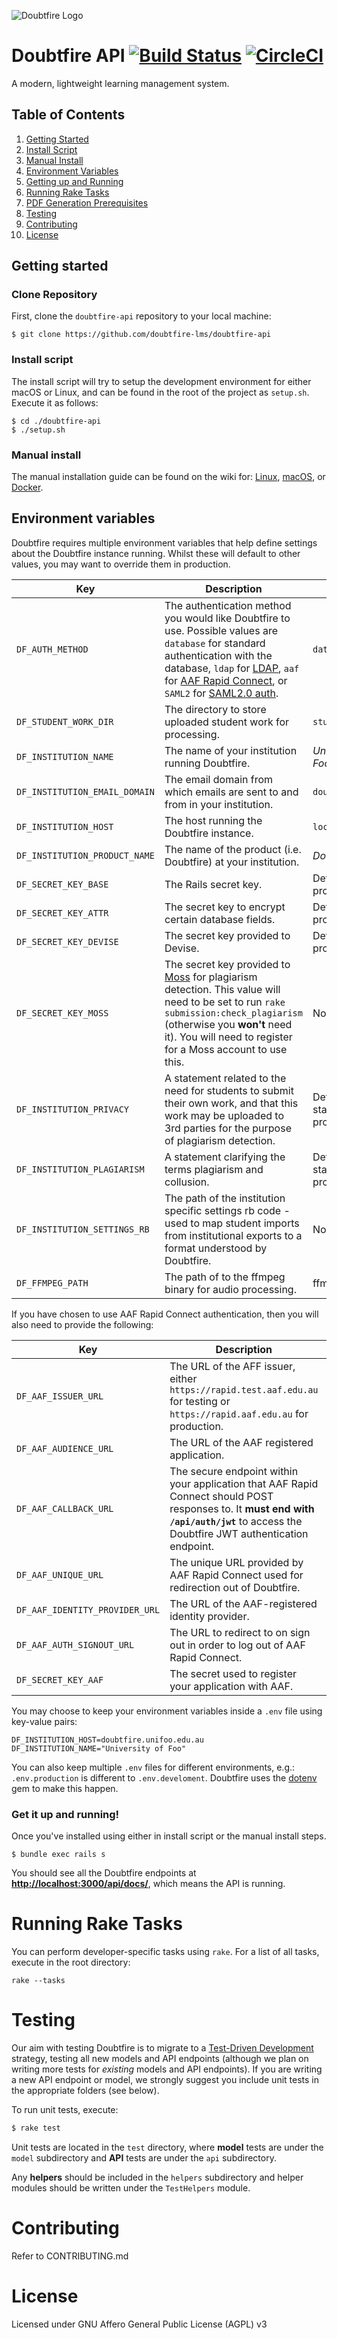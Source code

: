 ![Doubtfire Logo](http://puu.sh/lyClF/fde5bfbbe7.png)

# Doubtfire API  [![Build Status](https://travis-ci.org/doubtfire-lms/doubtfire-api.svg?branch=development)](https://travis-ci.org/doubtfire-lms/doubtfire-api) [![CircleCI](https://circleci.com/gh/doubtfire-lms/doubtfire-api/tree/development.svg?style=svg)](https://circleci.com/gh/doubtfire-lms/doubtfire-api/tree/development)

A modern, lightweight learning management system.

## Table of Contents

1. [Getting Started](#getting-started)
  1. [Install Script](#install-script)
  2. [Manual Install](#manual-install)
2. [Environment Variables](#environment-variables)
3. [Getting up and Running](#getting-up-and-running)
4. [Running Rake Tasks](#running-rake-tasks)
5. [PDF Generation Prerequisites](#pdf-generation-prerequisites)
6. [Testing](#testing)
7. [Contributing](#contributing)
8. [License](#license)

## Getting started

### Clone Repository

First, clone the `doubtfire-api` repository to your local machine:

```
$ git clone https://github.com/doubtfire-lms/doubtfire-api
```

### Install script

The install script will try to setup the development environment for either macOS or Linux, and can be found in the root of the project as `setup.sh`. Execute it as follows:

```
$ cd ./doubtfire-api
$ ./setup.sh
```

### Manual install

The manual installation guide can be found on the wiki for: [Linux](https://github.com/doubtfire-lms/doubtfire-api/wiki/Manual-install-on-Linux), [macOS](https://github.com/doubtfire-lms/doubtfire-api/wiki/Manual-install-on-macOS), or [Docker](https://github.com/doubtfire-lms/doubtfire-api/wiki/Getting-Started-Using-Docker).

## Environment variables

Doubtfire requires multiple environment variables that help define settings about the Doubtfire instance running. Whilst these will default to other values, you may want to override them in production.


| Key                           | Description                                                                                                                                                                                                                                                                   | Default               |
|-------------------------------|-------------------------------------------------------------------------------------------------------------------------------------------------------------------------------------------------------------------------------------------------------------------------------|-----------------------|
| `DF_AUTH_METHOD`              | The authentication method you would like Doubtfire to use. Possible values are `database` for standard authentication with the database, `ldap` for [LDAP](https://www.freebsd.org/doc/en/articles/ldap-auth/), `aaf` for [AAF Rapid Connect](https://rapid.aaf.edu.au/), or `SAML2` for [SAML2.0 auth](https://en.wikipedia.org/wiki/SAML_2.0). | `database`            |
| `DF_STUDENT_WORK_DIR`         | The directory to store uploaded student work for processing.                                                                                                                                                                                                                  | `student_work`        |
| `DF_INSTITUTION_NAME`         | The name of your institution running Doubtfire.                                                                                                                                                                                                                               | _University of Foo_   |
| `DF_INSTITUTION_EMAIL_DOMAIN` | The email domain from which emails are sent to and from in your institution.                                                                                                                                                                                                  | `doubtfire.com`       |
| `DF_INSTITUTION_HOST`         | The host running the Doubtfire instance.                                                                                                                                                                                                                                      | `localhost:3000`      |
| `DF_INSTITUTION_PRODUCT_NAME` | The name of the product (i.e. Doubtfire) at your institution.                                                                                                                                                                                                                 | _Doubtfire_           |
| `DF_SECRET_KEY_BASE`          | The Rails secret key.                                                                                                                                                                                                                                                         | Default key provided. |
| `DF_SECRET_KEY_ATTR`          | The secret key to encrypt certain database fields.                                                                                                                                                                                                                            | Default key provided. |
| `DF_SECRET_KEY_DEVISE`        | The secret key provided to Devise.                                                                                                                                                                                                                                            | Default key provided. |
| `DF_SECRET_KEY_MOSS`          | The secret key provided to [Moss](http://theory.stanford.edu/~aiken/moss/) for plagiarism detection. This value will need to be set to run `rake submission:check_plagiarism` (otherwise you **won't** need it). You will need to register for a Moss account to use this.    | No default.           |
| `DF_INSTITUTION_PRIVACY`      | A statement related to the need for students to submit their own work, and that this work may be uploaded to 3rd parties for the purpose of plagiarism detection.                                                                                                                                    | Default statement provided |
| `DF_INSTITUTION_PLAGIARISM`      | A statement clarifying the terms plagiarism and collusion.                                                                                                                                    | Default statement provided |
| `DF_INSTITUTION_SETTINGS_RB`      | The path of the institution specific settings rb code - used to map student imports from institutional exports to a format understood by Doubtfire.                                                                                                                | No default |
| `DF_FFMPEG_PATH`      | The path of to the ffmpeg binary for audio processing.                                                                                                                | ffmpeg |

If you have chosen to use AAF Rapid Connect authentication, then you will also need to provide the following:

| Key                            | Description                                                                                                                                                                            | Default                         |
|--------------------------------|----------------------------------------------------------------------------------------------------------------------------------------------------------------------------------------|---------------------------------|
| `DF_AAF_ISSUER_URL`            | The URL of the AFF issuer, either `https://rapid.test.aaf.edu.au` for testing or `https://rapid.aaf.edu.au` for production.                                                            | `https://rapid.test.aaf.edu.au` |
| `DF_AAF_AUDIENCE_URL`          | The URL of the AAF registered application.                                                                                                                                             | No default - required           |
| `DF_AAF_CALLBACK_URL`          | The secure endpoint within your application that AAF Rapid Connect should POST responses to. It **must end with `/api/auth/jwt`** to access the Doubtfire JWT authentication endpoint. | No default - required           |
| `DF_AAF_UNIQUE_URL`            | The unique URL provided by AAF Rapid Connect used for redirection out of Doubtfire.                                                                                                    | No default - required           |
| `DF_AAF_IDENTITY_PROVIDER_URL` | The URL of the AAF-registered identity provider.                                                                                                                                       | No default - required           |
| `DF_AAF_AUTH_SIGNOUT_URL`      | The URL to redirect to on sign out in order to log out of AAF Rapid Connect. | No default - required           |
| `DF_SECRET_KEY_AAF`            | The secret used to register your application with AAF.                                                                                                                                 | `secretsecret12345`             |

You may choose to keep your environment variables inside a `.env` file using key-value pairs:

```
DF_INSTITUTION_HOST=doubtfire.unifoo.edu.au
DF_INSTITUTION_NAME="University of Foo"
```

You can also keep multiple `.env` files for different environments, e.g.: `.env.production` is different to `.env.develoment`. Doubtfire uses the [dotenv](https://github.com/bkeepers/dotenv) gem to make this happen.


### Get it up and running!

Once you've installed using either in install script or the manual install steps.

```
$ bundle exec rails s
```

You should see all the Doubtfire endpoints at **[http://localhost:3000/api/docs/](http://localhost:3000/api/docs/)**, which means the API is running.

# Running Rake Tasks

You can perform developer-specific tasks using `rake`. For a list of all tasks, execute in the root directory:

```
rake --tasks
```

# Testing

Our aim with testing Doubtfire is to migrate to a [Test-Driven Development](https://en.wikipedia.org/wiki/Test-driven_development)
strategy, testing all new models and API endpoints (although we plan on writing
more tests for _existing_ models and API endpoints). If you are writing a new
API endpoint or model, we strongly suggest you include unit tests in the
appropriate folders (see below).

To run unit tests, execute:

```bash
$ rake test
```

Unit tests are located in the `test` directory, where **model** tests are under
the `model` subdirectory and **API** tests are under the `api` subdirectory.

Any **helpers** should be included in the `helpers` subdirectory and helper
modules should be written under the `TestHelpers` module.

# Contributing

Refer to CONTRIBUTING.md

# License

Licensed under GNU Affero General Public License (AGPL) v3
